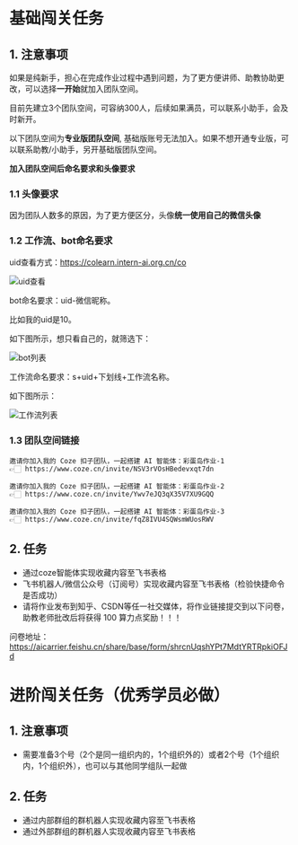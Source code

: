 # 基础闯关任务

## 1. 注意事项

如果是纯新手，担心在完成作业过程中遇到问题，为了更方便讲师、助教协助更改，可以选择**一开始**就加入团队空间。

目前先建立3个团队空间，可容纳300人，后续如果满员，可以联系小助手，会及时新开。

以下团队空间为**专业版团队空间**, 基础版账号无法加入。如果不想开通专业版，可以联系助教/小助手，另开基础版团队空间。

**加入团队空间后命名要求和头像要求**

### 1.1 头像要求

因为团队人数多的原因，为了更方便区分，头像**统一使用自己的微信头像**

### 1.2 工作流、bot命名要求

uid查看方式：https://colearn.intern-ai.org.cn/co

![uid查看](https://github.com/user-attachments/assets/b1218785-d36d-4683-9bd5-5f4a4cf59d5c)

bot命名要求：uid-微信昵称。

比如我的uid是10。

如下图所示，想只看自己的，就筛选下：

![bot列表](https://github.com/user-attachments/assets/54a05a22-8592-4170-856e-7d6915356ed6)

工作流命名要求：s+uid+下划线+工作流名称。
  
如下图所示：

![工作流列表](https://github.com/user-attachments/assets/c744903c-61da-481c-95ac-d9485a097729)

### 1.3 团队空间链接

```
邀请你加入我的 Coze 扣子团队，一起搭建 AI 智能体：彩蛋岛作业-1
👉🏻 https://www.coze.cn/invite/NSV3rVOsHBedevxqt7dn
```

```
邀请你加入我的 Coze 扣子团队，一起搭建 AI 智能体：彩蛋岛作业-2
👉🏻 https://www.coze.cn/invite/Ywv7eJQ3qX35V7XU9GQQ
```

```
邀请你加入我的 Coze 扣子团队，一起搭建 AI 智能体：彩蛋岛作业-3
👉🏻 https://www.coze.cn/invite/fqZ8IVU4SQWsmWUosRWV
```

## 2. 任务

- 通过coze智能体实现收藏内容至飞书表格
- 飞书机器人/微信公众号（订阅号）实现收藏内容至飞书表格（检验快捷命令是否成功）
- 请将作业发布到知乎、CSDN等任一社交媒体，将作业链接提交到以下问卷，助教老师批改后将获得 100 算力点奖励！！！

问卷地址：https://aicarrier.feishu.cn/share/base/form/shrcnUqshYPt7MdtYRTRpkiOFJd


# 进阶闯关任务（优秀学员必做）

## 1. 注意事项

- 需要准备3个号（2个是同一组织内的，1个组织外的）或者2个号（1个组织内，1个组织外），也可以与其他同学组队一起做

## 2. 任务

- 通过内部群组的群机器人实现收藏内容至飞书表格
- 通过外部群组的群机器人实现收藏内容至飞书表格


